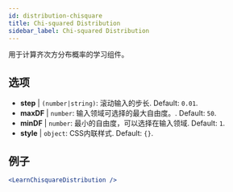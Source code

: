 ```yaml
---
id: distribution-chisquare
title: Chi-squared Distribution
sidebar_label: Chi-squared Distribution
---
```


用于计算齐次方分布概率的学习组件。

## 选项

* __step__ | `(number|string)`: 滚动输入的步长. Default: `0.01`.
* __maxDF__ | `number`: 输入领域可选择的最大自由度。. Default: `50`.
* __minDF__ | `number`: 最小的自由度，可以选择在输入领域. Default: `1`.
* __style__ | `object`: CSS内联样式. Default: `{}`.


## 例子

```jsx live
<LearnChisquareDistribution />
```

